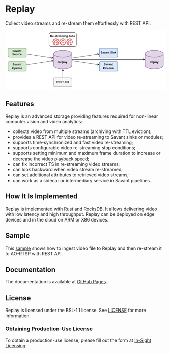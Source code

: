 # Replay

Collect video streams and re-stream them effortlessly with REST API.

![](docs/_static/replay_usage_diagram.png)

## Features

Replay is an advanced storage providing features required for non-linear computer vision and video analytics:

- collects video from multiple streams (archiving with TTL eviction);
- provides a REST API for video re-streaming to Savant sinks or modules;
- supports time-synchronized and fast video re-streaming;
- supports configurable video re-streaming stop conditions;
- supports setting minimum and maximum frame duration to increase or decrease the video playback speed;
- can fix incorrect TS in re-streaming video streams;
- can look backward when video stream re-streamed;
- can set additional attributes to retrieved video streams;
- can work as a sidecar or intermediary service in Savant pipelines.

## How It Is Implemented

Replay is implemented with Rust and RocksDB. It allows delivering video with low latency and high
throughput. Replay can be deployed on edge devices and in the cloud on ARM or X86 devices.

## Sample

This [sample](samples/file_restreaming) shows how to ingest video file to Replay and then re-stream it to AO-RTSP with
REST API.

## Documentation

The documentation is available at [GitHub Pages](https://insight-platform.github.io/Replay/).

## License

Replay is licensed under the BSL-1.1 license. See [LICENSE](LICENSE) for more information.

### Obtaining Production-Use License

To obtain a production-use license, please fill out the form
at [In-Sight Licensing](https://forms.gle/kstX7BrgzqrSLCJ18).
